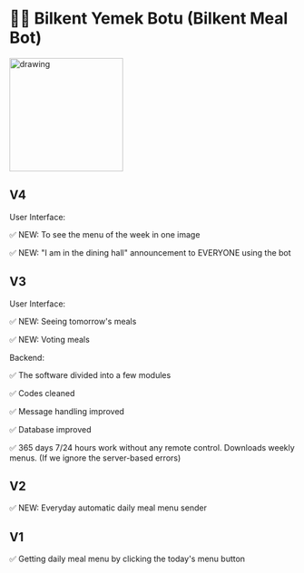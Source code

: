 # 👨‍🍳 Bilkent Yemek Botu (Bilkent Meal Bot)

<img src="https://user-images.githubusercontent.com/28690608/155695482-e3573cba-4bac-4c5f-99a7-259f3956485d.jpg" alt="drawing" width="200" />

## V4
User Interface:
  
  ✅ NEW: To see the menu of the week in one image
  
  ✅ NEW: "I am in the dining hall" announcement to EVERYONE using the bot
  
## V3
User Interface:
  
  ✅ NEW: Seeing tomorrow's meals
  
  ✅ NEW: Voting meals

Backend:
  
  ✅ The software divided into a few modules
  
  ✅ Codes cleaned
 
  ✅ Message handling improved
  
  ✅ Database improved
  
  ✅ 365 days 7/24 hours work without any remote control. Downloads weekly menus. (If we ignore the server-based errors)

## V2
  
  ✅ NEW: Everyday automatic daily meal menu sender

## V1
  
  ✅ Getting daily meal menu by clicking the today's menu button

